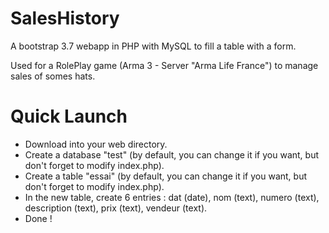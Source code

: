 # SalesHistory

A bootstrap 3.7 webapp in PHP with MySQL to fill a table with a form.

Used for a RolePlay game (Arma 3 - Server "Arma Life France") to manage sales of somes hats.

# Quick Launch

- Download into your web directory.
- Create a database "test" (by default, you can change it if you want, but don't forget to modify index.php).
- Create a table "essai" (by default, you can change it if you want, but don't forget to modify index.php).
- In the new table, create 6 entries : dat (date), nom (text), numero (text), description (text), prix (text), vendeur (text).
- Done !
